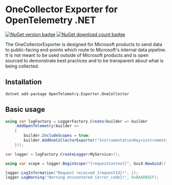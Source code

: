 # OneCollector Exporter for OpenTelemetry .NET

[![NuGet version badge](https://img.shields.io/nuget/v/OpenTelemetry.Exporter.OneCollector)](https://www.nuget.org/packages/OpenTelemetry.Exporter.OneCollector)
[![NuGet download count badge](https://img.shields.io/nuget/dt/OpenTelemetry.Exporter.OneCollector)](https://www.nuget.org/packages/OpenTelemetry.Exporter.OneCollector)

The OneCollectorExporter is designed for Microsoft products to send data to
public-facing end-points which route to Microsoft's internal data pipeline. It
is not meant to be used outside of Microsoft products and is open sourced to
demonstrate best practices and to be transparent about what is being collected.

## Installation

```shell
dotnet add package OpenTelemetry.Exporter.OneCollector
```

## Basic usage

```csharp
using var logFactory = LoggerFactory.Create(builder => builder
    .AddOpenTelemetry(builder =>
    {
        builder.IncludeScopes = true;
        builder.AddOneCollectorExporter("InstrumentationKey=instrumentation-key-here");
    }));

var logger = logFactory.CreateLogger<MyService>();

using var scope = logger.BeginScope("{requestContext}", Guid.NewGuid());

logger.LogInformation("Request received {requestId}!", 1);
logger.LogWarning("Warning encountered {error_code}!", 0xBAADBEEF);
```
